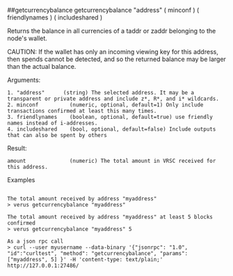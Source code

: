##getcurrencybalance
getcurrencybalance "address" ( minconf ) ( friendlynames ) ( includeshared )

Returns the balance in all currencies of a taddr or zaddr belonging to the node's wallet.

CAUTION: If the wallet has only an incoming viewing key for this address, then spends cannot be
detected, and so the returned balance may be larger than the actual balance.

Arguments:
```
1. "address"      (string) The selected address. It may be a transparent or private address and include z*, R*, and i* wildcards.
2. minconf          (numeric, optional, default=1) Only include transactions confirmed at least this many times.
3. friendlynames    (boolean, optional, default=true) use friendly names instead of i-addresses.
4. includeshared    (bool, optional, default=false) Include outputs that can also be spent by others

```
Result:
```
amount              (numeric) The total amount in VRSC received for this address.

```
Examples
```

The total amount received by address "myaddress"
> verus getcurrencybalance "myaddress"

The total amount received by address "myaddress" at least 5 blocks confirmed
> verus getcurrencybalance "myaddress" 5

As a json rpc call
> curl --user myusername --data-binary '{"jsonrpc": "1.0", "id":"curltest", "method": "getcurrencybalance", "params": ["myaddress", 5] }' -H 'content-type: text/plain;' http://127.0.0.1:27486/

```
